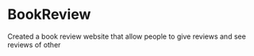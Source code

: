 # BookReview
Created a book review website that allow people to give reviews and see reviews of other

